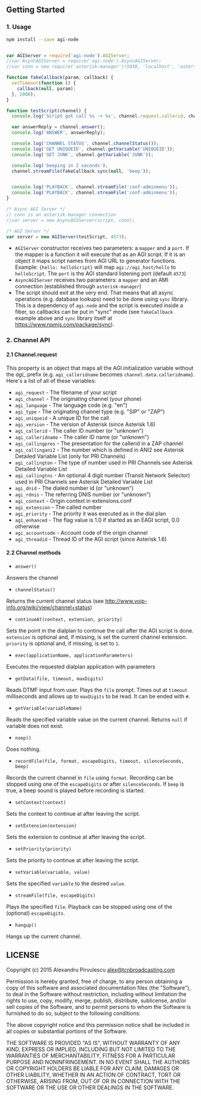 ## Getting Started

### 1. Usage

``` bash
npm install --save agi-node
```

``` javascript

var AGIServer = require('agi-node').AGIServer;
//var AsyncAGIServer = require('agi-node').AsyncAGIServer;
//var conn = new require('asterisk-manager')(5038, 'localhost', 'asterisk', 'astpass', true);

function fakeCallback(param, callback) {
  setTimeout(function () {
    callback(null, param);
  }, 2000);
}

function testScript(channel) {
  console.log('Script got call %s -> %s', channel.request.callerid, channel.request.extension);

  var answerReply = channel.answer();
  console.log('ANSWER', answerReply);

  console.log('CHANNEL STATUS', channel.channelStatus());
  console.log('GET UNIQUEID', channel.getVariable('UNIQUEID'));
  console.log('GET JUNK', channel.getVariable('JUNK'));

  console.log('beeping in 2 seconds');
  channel.streamFile(fakeCallback.sync(null, 'beep'));


  console.log('PLAYBACK', channel.streamFile('conf-adminmenu'));
  console.log('PLAYBACK', channel.streamFile('conf-adminmenu'));
}

/* Async AGI Server */
// conn is an asterisk-manager connection
//var server = new AsyncAGIServer(script, conn);

/* AGI Server */
var server = new AGIServer(testScript, 4573);

```


* `AGIServer` constructor receives two parameters: a `mapper` and a `port`. If the mapper is a function it will execute that as an AGI script. If it is an object it maps script names from AGI URL to generator functions. Example: `{hello: helloScript}` will map `agi://agi_host/hello` to `helloScript`. The `port` is the AGI standard listening port (default `4573`)
* `AsyncAGIServer` receives two parameters: a `mapper` and an AMI connection (established through `asterisk-manager`)
* The script should exit at the very end. That means that all async operations (e.g. database lookups) need to be done using `sync` library. This is a dependency of `agi-node` and the script is executed inside a fiber, so callbacks can be put in "sync" mode (see `fakeCallback` example above and `sync` library itself at https://www.npmjs.com/package/sync).

### 2. Channel API

#### 2.1 Channel.request

This property is an object that maps all the AGI initialization variable without the *agi_* prefix (e.g. `agi_calleridname` becomes `channel.data.calleridname`). Here's a list of all of these variables:


* `agi_request` - The filename of your script
* `agi_channel` - The originating channel (your phone)
* `agi_language` - The language code (e.g. "en")
* `agi_type` - The originating channel type (e.g. "SIP" or "ZAP")
* `agi_uniqueid` - A unique ID for the call
* `agi_version` - The version of Asterisk (since Asterisk 1.6)
* `agi_callerid` - The caller ID number (or "unknown")
* `agi_calleridname` - The caller ID name (or "unknown")
* `agi_callingpres` - The presentation for the callerid in a ZAP channel
* `agi_callingani2` - The number which is defined in ANI2 see Asterisk Detailed Variable List (only for PRI Channels)
* `agi_callington` - The type of number used in PRI Channels see Asterisk Detailed Variable List
* `agi_callingtns` - An optional 4 digit number (Transit Network Selector) used in PRI Channels see Asterisk Detailed Variable List
* `agi_dnid` - The dialed number id (or "unknown")
* `agi_rdnis` - The referring DNIS number (or "unknown")
* `agi_context` - Origin context in extensions.conf
* `agi_extension` - The called number
* `agi_priority` - The priority it was executed as in the dial plan
* `agi_enhanced` - The flag value is 1.0 if started as an EAGI script, 0.0 otherwise
* `agi_accountcode` - Account code of the origin channel
* `agi_threadid` - Thread ID of the AGI script (since Asterisk 1.6)

#### 2.2 Channel methods


* `answer()`

Answers the channel

* `channelStatus()`

Returns the current channel status (see http://www.voip-info.org/wiki/view/channel+status)

* `continueAt(context, extension, priority)`

Sets the point in the dialplan to continue the call after the AGI script is done. `extension` is optional and, if missing, is set the current channel extension. `priority` is optional and, if missing, is set to `1`.

* `exec(applicationName, applicationParameters)`

Executes the requested dialplan application with parameters

* `getData(file, timeout, maxDigits)`

Reads DTMF input from user. Plays the `file` prompt. Times out at `timeout` milliseconds and allows
up to `maxDigits` to be read. It can be ended with `#`.

* `getVariable(variableName)`

Reads the specified variable value on the current channel. Returns `null` if variable does not exist.

* `noop()`

Does nothing.

* `recordFile(file, format, escapeDigits, timeout, silenceSeconds, beep)`

Records the current channel in `file` using `format`. Recording can be stopped using one
of the `escapeDigits` or after `silenceSeconds`. If `beep` is true, a beep sound is played
before recording is started.

* `setContext(context)`

Sets the context to continue at after leaving the script.

* `setExtension(extension)`

Sets the extension to continue at after leaving the script.

* `setPriority(priority)`

Sets the priority to continue at after leaving the script.

* `setVariable(variable, value)`

Sets the specified `variable` to the desired `value`.

* `streamFile(file, escapeDigits)`

Plays the specified `file`. Playback can be stopped using one of the (optional) `escapeDigits`.

* `hangup()`

Hangs up the current channel.


## LICENSE


Copyright (c) 2015 Alexandru Pirvulescu <alex@tcnbroadcasting.com>


Permission is hereby granted, free of charge, to any person obtaining a copy of this software and associated documentation files (the "Software"), to deal in the Software without restriction, including without limitation the rights to use, copy, modify, merge, publish, distribute, sublicense, and/or sell copies of the Software, and to permit persons to whom the Software is furnished to do so, subject to the following conditions:

The above copyright notice and this permission notice shall be included in all copies or substantial portions of the Software.

THE SOFTWARE IS PROVIDED "AS IS", WITHOUT WARRANTY OF ANY KIND, EXPRESS OR IMPLIED, INCLUDING BUT NOT LIMITED TO THE WARRANTIES OF MERCHANTABILITY, FITNESS FOR A PARTICULAR PURPOSE AND NONINFRINGEMENT. IN NO EVENT SHALL THE AUTHORS OR COPYRIGHT HOLDERS BE LIABLE FOR ANY CLAIM, DAMAGES OR OTHER LIABILITY, WHETHER IN AN ACTION OF CONTRACT, TORT OR OTHERWISE, ARISING FROM, OUT OF OR IN CONNECTION WITH THE SOFTWARE OR THE USE OR OTHER DEALINGS IN THE SOFTWARE.
